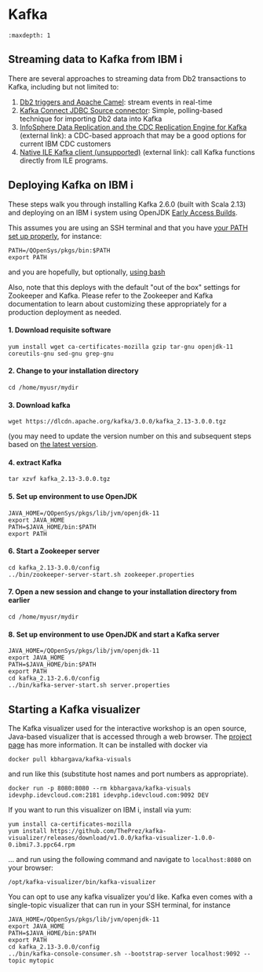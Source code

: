 # Kafka

```{toctree}
:maxdepth: 1
```

## Streaming data to Kafka from IBM i
There are several approaches to streaming data from Db2 transactions to Kafka, including but not limited to:
1. [Db2 triggers and Apache Camel](KAFKA_CAMEL_DTAQ.md): stream events in real-time
1. [Kafka Connect JDBC Source connector](KAFKA_CONNECT_JDBC.md): Simple, polling-based technique for importing Db2 data into Kafka
1. [InfoSphere Data Replication and the CDC Replication Engine for Kafka](https://www.ibm.com/docs/en/idr/11.4.0?topic=replication-cdc-engine-kafka) (external link): a CDC-based approach that may be a good options for current IBM CDC customers
1. [Native ILE Kafka client (unsupported)](https://github.com/AlexeiBaranov/librdkafka/blob/port-os400/packaging/os400/README.md) (external link): call Kafka functions directly from ILE programs.

## Deploying Kafka on IBM i

These steps walk you through installing Kafka 2.6.0 (built with Scala 2.13) and deploying
on an IBM i system using OpenJDK 
[Early Access Builds](https://ibmi-oss-docs.readthedocs.io/en/latest/java11/JAVA11_EARLY_ACCESS.html).

This assumes you are using an SSH terminal and that you have
[your PATH set up properly](https://ibmi-oss-docs.readthedocs.io/en/latest/troubleshooting/SETTING_PATH.html),
for instance:
```
PATH=/QOpenSys/pkgs/bin:$PATH
export PATH
```
and you are hopefully, but optionally, [using bash](https://ibmi-oss-docs.readthedocs.io/en/latest/troubleshooting/SETTING_BASH.html)

Also, note that this deploys with the default "out of the box" settings for Zookeeper
and Kafka. Please refer to the Zookeeper and Kafka documentation to learn about customizing
these appropriately for a production deployment as needed. 

#### 1. Download requisite software
```
yum install wget ca-certificates-mozilla gzip tar-gnu openjdk-11 coreutils-gnu sed-gnu grep-gnu
```

#### 2. Change to your installation directory
```
cd /home/myusr/mydir
```

#### 3. Download kafka
```
wget https://dlcdn.apache.org/kafka/3.0.0/kafka_2.13-3.0.0.tgz
```
(you may need to update the version number on this and subsequent steps based on [the latest version](https://kafka.apache.org/downloads).

#### 4. extract Kafka
```
tar xzvf kafka_2.13-3.0.0.tgz
```

#### 5. Set up environment to use OpenJDK
```
JAVA_HOME=/QOpenSys/pkgs/lib/jvm/openjdk-11
export JAVA_HOME
PATH=$JAVA_HOME/bin:$PATH
export PATH
```

#### 6. Start a Zookeeper server
```
cd kafka_2.13-3.0.0/config
../bin/zookeeper-server-start.sh zookeeper.properties
```

#### 7. Open a new session and change to your installation directory from earlier
```
cd /home/myusr/mydir
```

#### 8. Set up environment to use OpenJDK and start a Kafka server
```
JAVA_HOME=/QOpenSys/pkgs/lib/jvm/openjdk-11
export JAVA_HOME
PATH=$JAVA_HOME/bin:$PATH
export PATH
cd kafka_2.13-2.6.0/config
../bin/kafka-server-start.sh server.properties
```

## Starting a Kafka visualizer

The Kafka visualizer used for the interactive workshop is an open source, Java-based visualizer that is accessed through
a web browser. The [project page](https://github.com/manasb-uoe/kafka-visualizer) has more information. It can be installed
with docker via
```
docker pull kbhargava/kafka-visuals
```
and run like this (substitute host names and port numbers as appropriate). 
```
docker run -p 8080:8080 --rm kbhargava/kafka-visuals idevphp.idevcloud.com:2181 idevphp.idevcloud.com:9092 DEV
```

If you want to run this visualizer on IBM i, install via yum:
```
yum install ca-certificates-mozilla
yum install https://github.com/ThePrez/kafka-visualizer/releases/download/v1.0.0/kafka-visualizer-1.0.0-0.ibmi7.3.ppc64.rpm
```
... and run using the following command and  navigate to `localhost:8080` on your browser:

```
/opt/kafka-visualizer/bin/kafka-visualizer
```


You can opt to use any kafka visualizer you'd like. Kafka even comes with a single-topic visualizer that can run in your SSH terminal, for instance

```
JAVA_HOME=/QOpenSys/pkgs/lib/jvm/openjdk-11
export JAVA_HOME
PATH=$JAVA_HOME/bin:$PATH
export PATH
cd kafka_2.13-3.0.0/config
../bin/kafka-console-consumer.sh --bootstrap-server localhost:9092 --topic mytopic
```
